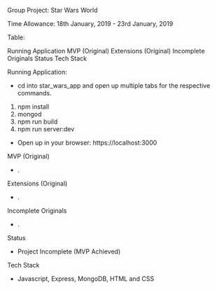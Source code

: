 Group Project: Star Wars World

Time Allowance: 18th January, 2019 - 23rd January, 2019

Table:

Running Application
MVP (Original)
Extensions (Original)
Incomplete Originals
Status
Tech Stack

Running Application:

- cd into star_wars_app and open up multiple tabs for the respective commands.

1. npm install
2. mongod
3. npm run build
4. npm run server:dev

- Open up in your browser: https://localhost:3000

MVP (Original)

- .

Extensions (Original)

- .

Incomplete Originals

- .

Status
- Project Incomplete (MVP Achieved)

Tech Stack

- Javascript, Express, MongoDB, HTML and CSS
